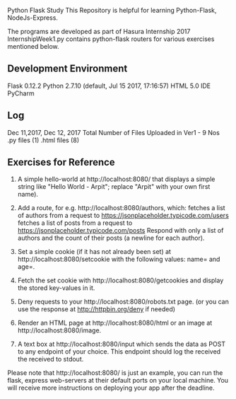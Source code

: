 Python Flask Study
This Repository is helpful for learning Python-Flask, NodeJs-Express.

The programs are developed as part of Hasura Internship 2017
InternshipWeek1.py contains python-flask routers for various exercises mentioned below.

Development Environment
-----------------------
Flask 0.12.2
Python 2.7.10 (default, Jul 15 2017, 17:16:57)
HTML 5.0
IDE PyCharm

Log
----
Dec 11,2017, Dec 12, 2017
Total Number of Files Uploaded in Ver1 - 9 Nos
    .py files (1) 
    .html files (8)

Exercises for Reference
------------------------
1) A simple hello-world at http://localhost:8080/ that displays a simple string like "Hello World - Arpit"; replace "Arpit" with your own first name).

2) Add a route, for e.g. http://localhost:8080/authors, which:
fetches a list of authors from a request to https://jsonplaceholder.typicode.com/users
fetches a list of posts from a request to https://jsonplaceholder.typicode.com/posts
Respond with only a list of authors and the count of their posts (a newline for each author).

3) Set a simple cookie (if it has not already been set) at http://localhost:8080/setcookie with the following values: name=<your-first-name> and age=<your-age>.

4) Fetch the set cookie with http://localhost:8080/getcookies and display the stored key-values in it.

5) Deny requests to your http://localhost:8080/robots.txt page. (or you can use the response at http://httpbin.org/deny if needed)

6) Render an HTML page at http://localhost:8080/html or an image at http://localhost:8080/image.

7) A text box at http://localhost:8080/input which sends the data as POST to any endpoint of your choice. This endpoint should log the received the received to stdout.

Please note that http://localhost:8080/ is just an example, you can run the flask, express web-servers at their default ports on your local machine. You will receive more instructions on deploying your app after the deadline.